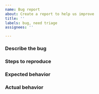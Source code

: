 ```yaml
---
name: Bug report
about: Create a report to help us improve
title: ''
labels: bug, need triage
assignees: ''

---
```


### Describe the bug


### Steps to reproduce

<!--
  Try to write a sequence of steps that anybody can repeat to see the issue.
-->


### Expected behavior

<!--
  How did you expect the tool to behave?
  It’s fine if you’re not sure your understanding is correct.
  Just write down what you thought would happen.
-->


### Actual behavior

<!--
  Did something go wrong?
  Is something broken, or not behaving as you expected?
  Please attach screenshots if possible! They are extremely helpful for diagnosing issues.
-->
